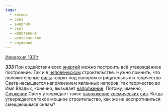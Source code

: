 ```yaml
---
tags:
  - космос
  - сила
  - энергия
  - свет
  - напряжение
  - человечество
  - служение
---
```


[Иерархия 1931г](/agni/1931)

___333___
При содействии всех [энергий](/tag/#энергия) можно построить всё утверждённое построение. Так и в [человеческом](/tag/#человечество) строительстве. Нужно помнить, что положительные [силы](/tag/#сила) творят под напором отрицательных и творчество Света насыщается напряжением явленных напоров; так творчество во Имя Владык, конечно, вызывает [напряжение](/tag/#напряжение). Потому, именно, [Служение](/tag/#служение) Свету утверждает такое [напряжение](/tag/#напряжение) [космических](/tag/#космос) [сил](/tag/#сила). Когда утверждается такое мощное строительство, как же не воспротивиться смещающимся силам?   

